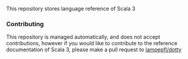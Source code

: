 This repository stores language reference of Scala 3

### Contributing

This repository is managed automatically, and does not accept contributions, however if you would like to contribute to the
reference documentation of Scala 3, please make a pull request to [lampepfl/dotty](https://github.com/lampepfl/dotty/tree/main/docs)
